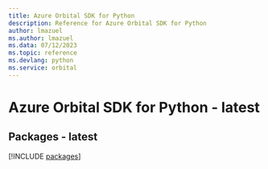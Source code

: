 ```yaml
---
title: Azure Orbital SDK for Python
description: Reference for Azure Orbital SDK for Python
author: lmazuel
ms.author: lmazuel
ms.data: 07/12/2023
ms.topic: reference
ms.devlang: python
ms.service: orbital
---
```

# Azure Orbital SDK for Python - latest
## Packages - latest
[!INCLUDE [packages](orbital-index.md)]